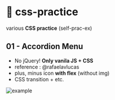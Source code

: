 # 📖 css-practice
various **CSS practice** (self-prac-ex)

## 01 - Accordion Menu
- No jQuery! **Only vanila JS + CSS**
- reference : @rafaelavlucas
- plus, minus icon **with flex** (without img)
- CSS transition + etc.

![example](https://user-images.githubusercontent.com/89119982/157574514-45e8a034-54e3-44d3-a8cb-3a665d64503f.gif)
